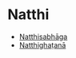

# Natthi

* [Natthisabhāga](Natthi/Natthisabhaga.md)
* [Natthighaṭanā](Natthi/Natthighatana.md)



